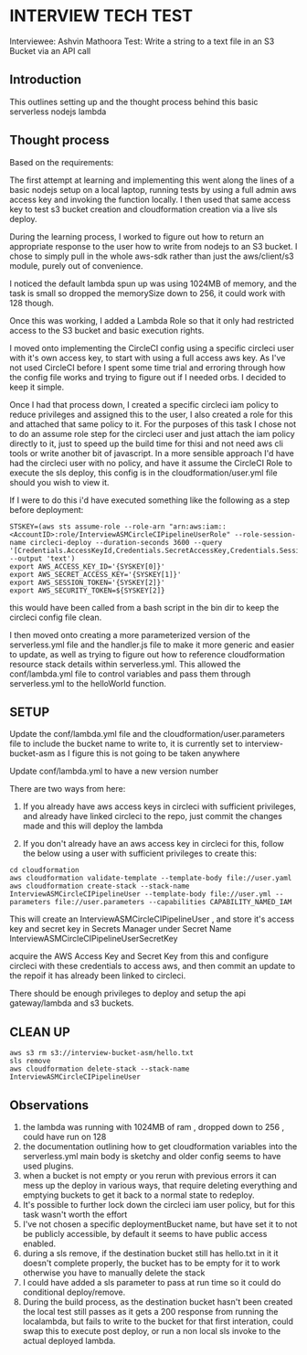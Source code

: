 # INTERVIEW TECH TEST

Interviewee: Ashvin Mathoora
Test: Write a string to a text file in an S3 Bucket via an API call

## Introduction

This outlines setting up and the thought process behind this basic serverless nodejs lambda

## Thought process
Based on the requirements:

The first attempt at learning and implementing this went along the lines of a basic nodejs setup on a local laptop, running tests by using a full admin aws access key and invoking the function locally. I then used that same access key to test s3 bucket creation and cloudformation creation via a live sls deploy. 

During the learning process, I worked to figure out how to return an appropriate response to the user how to write from nodejs to an S3 bucket.
I chose to simply pull in the whole aws-sdk rather than just the aws/client/s3 module, purely out of convenience.

I noticed the default lambda spun up was using 1024MB of memory, and the task is small so dropped the memorySize down to 256, it could work with 128 though.

Once this was working, I added a Lambda Role so that it only had restricted access to the S3 bucket and basic execution rights. 

I moved onto implementing the CircleCI config using a specific circleci user with it's own access key, to start with using a full access aws key. As I've not used CircleCI before I spent some time trial and erroring through how the config file works and trying to figure out if I needed orbs. I decided to keep it simple.  

Once I had that process down, I created a specific circleci iam policy to reduce privileges and assigned this to the user, I also created a role for this and attached that same policy to it. For the purposes of this task I chose not to do an assume role step for the circleci user and just attach the iam policy directly to it, just to speed up the build time for thisi and not need aws cli tools or write another bit of javascript. In a more sensible approach I'd have had the circleci user with no policy, and have it assume the CircleCI Role to execute the sls deploy, this config is in the cloudformation/user.yml file should you wish to view it.

If I were to do this i'd have executed something like the following as a step before deployment:
```
STSKEY=(aws sts assume-role --role-arn "arn:aws:iam::<AccountID>:role/InterviewASMCircleCIPipelineUserRole" --role-session-name circleci-deploy --duration-seconds 3600 --query '[Credentials.AccessKeyId,Credentials.SecretAccessKey,Credentials.SessionToken]' --output 'text')
export AWS_ACCESS_KEY_ID='{SYSKEY[0]}'
export AWS_SECRET_ACCESS_KEY='{SYSKEY[1]}' 
export AWS_SESSION_TOKEN='{SYSKEY[2]}'
export AWS_SECURITY_TOKEN=${SYSKEY[2]}
``` 
this would have been called from a bash script in the bin dir to keep the circleci config file clean.

I then moved onto creating a more parameterized version of the serverless.yml file and the handler.js file to make it more generic and easier to update, as well as trying to figure out how to reference cloudformation resource stack details within serverless.yml. This allowed the conf/lambda.yml file to control variables and pass them through serverless.yml to the helloWorld function. 

## SETUP

Update the conf/lambda.yml file and the cloudformation/user.parameters file to include the bucket name to write to, it is currently set to interview-bucket-asm as I figure this is not going to be taken anywhere

Update conf/lambda.yml to have a new version number

There are two ways from here:
1. If you already have aws access keys in circleci with sufficient privileges, and already have linked circleci to the repo, just commit the changes made and this will deploy the lambda

2. If you don't already have an aws access key in circleci for this, follow the below using a user with sufficient privileges to create this:
```
cd cloudformation
aws cloudformation validate-template --template-body file://user.yaml
aws cloudformation create-stack --stack-name InterviewASMCircleCIPipelineUser --template-body file://user.yml --parameters file://user.parameters --capabilities CAPABILITY_NAMED_IAM
```

This will create an InterviewASMCircleCIPipelineUser , and store it's access key and secret key in Secrets Manager under Secret Name InterviewASMCircleCIPipelineUserSecretKey

acquire the AWS Access Key and Secret Key from this and configure circleci with these credentials to access aws, and then commit an update to the repoif it has already been linked to circleci.

There should be enough privileges to deploy and setup the api gateway/lambda and s3 buckets.

## CLEAN UP

```
aws s3 rm s3://interview-bucket-asm/hello.txt
sls remove 
aws cloudformation delete-stack --stack-name InterviewASMCircleCIPipelineUser
```

## Observations

1. the lambda was running with 1024MB of ram , dropped down to 256 , could have run on 128
2. the documentation outlining how to get cloudformation variables into the serverless.yml main body is sketchy and older config seems to have used plugins.
3. when a bucket is not empty or you rerun with previous errors it can mess up the deploy in various ways, that require deleting everything and emptying buckets to get it back to a normal state to redeploy.
4. It's possible to further lock down the circleci iam user policy, but for this task wasn't worth the effort 
5. I've not chosen a specific deploymentBucket name, but have set it to not be publicly accessible, by default it seems to have public access enabled.
6. during a sls remove, if the destination bucket still has hello.txt in it it doesn't complete properly, the bucket has to be empty for it to work otherwise you have to manually delete the stack 
7. I could have added a sls <action> parameter to pass at run time so it could do conditional deploy/remove. 
8. During the build process, as the destination bucket hasn't been created the local test still passes as it gets a 200 response from running the localambda, but fails to write to the bucket for that first interation, could swap this to execute post deploy, or run a non local sls invoke to the actual deployed lambda.

